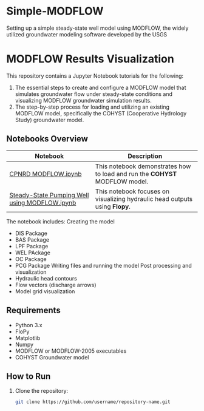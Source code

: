 # Simple-MODFLOW
Setting up a simple steady-state well model using MODFLOW, the widely utilized groundwater modeling software developed by the USGS
# MODFLOW Results Visualization

This repository contains a Jupyter Notebook tutorials for the following:
1. The essential steps to create and configure a MODFLOW model that simulates groundwater flow under steady-state conditions and visualizing MODFLOW groundwater simulation results.
2. The step-by-step process for loading and utilizing an existing MODFLOW model, specifically the COHYST (Cooperative Hydrology Study) groundwater model. 

## Notebooks Overview

| Notebook | Description |
|----------|-------------|
| [CPNRD MODFLOW.ipynb](notebook1.ipynb) | This notebook demonstrates how to load and run the **COHYST** MODFLOW model. |
| [Steady-State Pumping Well using MODFLOW.ipynb](notebook2.ipynb) | This notebook focuses on visualizing hydraulic head outputs using **Flopy**. |
The notebook includes:
Creating the model
- DIS Package
- BAS Package
- LPF Package
- WEL PAckage
- OC Package
- PCG Package
Writing files and running the model
Post processing and visualization
- Hydraulic head contours
- Flow vectors (discharge arrows)
- Model grid visualization  

## Requirements
- Python 3.x
- FloPy
- Matplotlib
- Numpy
- MODFLOW or MODFLOW-2005 executables
- COHYST Groundwater model

## How to Run
1. Clone the repository:
   ```bash
   git clone https://github.com/username/repository-name.git
